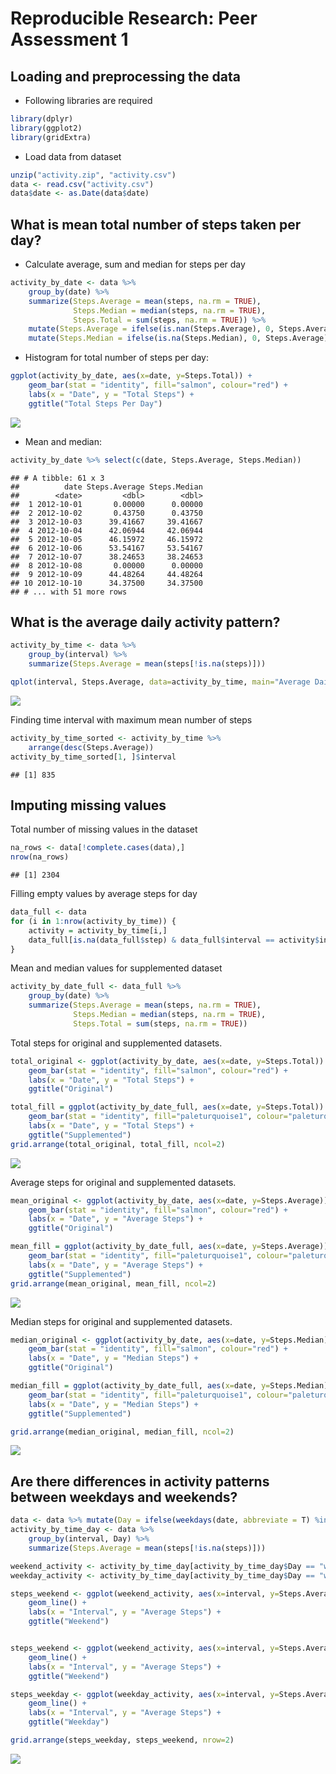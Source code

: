 # Reproducible Research: Peer Assessment 1


## Loading and preprocessing the data

* Following libraries are required


```r
library(dplyr)
library(ggplot2)
library(gridExtra)
```

* Load data from dataset


```r
unzip("activity.zip", "activity.csv")
data <- read.csv("activity.csv")
data$date <- as.Date(data$date)
```

## What is mean total number of steps taken per day?

* Calculate average, sum and median for steps per day


```r
activity_by_date <- data %>% 
    group_by(date) %>%
    summarize(Steps.Average = mean(steps, na.rm = TRUE), 
              Steps.Median = median(steps, na.rm = TRUE),
              Steps.Total = sum(steps, na.rm = TRUE)) %>%
    mutate(Steps.Average = ifelse(is.nan(Steps.Average), 0, Steps.Average)) %>%
    mutate(Steps.Median = ifelse(is.na(Steps.Median), 0, Steps.Average))
```

* Histogram for total number of steps per day:


```r
ggplot(activity_by_date, aes(x=date, y=Steps.Total)) + 
    geom_bar(stat = "identity", fill="salmon", colour="red") +
    labs(x = "Date", y = "Total Steps") +
    ggtitle("Total Steps Per Day")
```

![](PA1_template_files/figure-html/unnamed-chunk-4-1.png)<!-- -->

* Mean and median:


```r
activity_by_date %>% select(c(date, Steps.Average, Steps.Median))
```

```
## # A tibble: 61 x 3
##          date Steps.Average Steps.Median
##        <date>         <dbl>        <dbl>
##  1 2012-10-01       0.00000      0.00000
##  2 2012-10-02       0.43750      0.43750
##  3 2012-10-03      39.41667     39.41667
##  4 2012-10-04      42.06944     42.06944
##  5 2012-10-05      46.15972     46.15972
##  6 2012-10-06      53.54167     53.54167
##  7 2012-10-07      38.24653     38.24653
##  8 2012-10-08       0.00000      0.00000
##  9 2012-10-09      44.48264     44.48264
## 10 2012-10-10      34.37500     34.37500
## # ... with 51 more rows
```

## What is the average daily activity pattern?


```r
activity_by_time <- data %>%
    group_by(interval) %>%
    summarize(Steps.Average = mean(steps[!is.na(steps)]))

qplot(interval, Steps.Average, data=activity_by_time, main="Average Daily Activity", xlab="5-Minute Intervals", ylab="Average Steps", geom="line")
```

![](PA1_template_files/figure-html/unnamed-chunk-6-1.png)<!-- -->

Finding time interval with maximum mean number of steps


```r
activity_by_time_sorted <- activity_by_time %>%
    arrange(desc(Steps.Average))
activity_by_time_sorted[1, ]$interval
```

```
## [1] 835
```

## Imputing missing values

Total number of missing values in the dataset


```r
na_rows <- data[!complete.cases(data),]
nrow(na_rows)
```

```
## [1] 2304
```

Filling empty values by average steps for day


```r
data_full <- data
for (i in 1:nrow(activity_by_time)) {
    activity = activity_by_time[i,]
    data_full[is.na(data_full$step) & data_full$interval == activity$interval, 1] <- round(activity$Steps.Average)
}
```

Mean and median values for supplemented dataset


```r
activity_by_date_full <- data_full %>% 
    group_by(date) %>%
    summarize(Steps.Average = mean(steps, na.rm = TRUE), 
              Steps.Median = median(steps, na.rm = TRUE),
              Steps.Total = sum(steps, na.rm = TRUE))
```

Total steps for original and supplemented datasets.


```r
total_original <- ggplot(activity_by_date, aes(x=date, y=Steps.Total)) + 
    geom_bar(stat = "identity", fill="salmon", colour="red") +
    labs(x = "Date", y = "Total Steps") +
    ggtitle("Original")

total_fill = ggplot(activity_by_date_full, aes(x=date, y=Steps.Total)) +
    geom_bar(stat = "identity", fill="paleturquoise1", colour="paleturquoise4") +
    labs(x = "Date", y = "Total Steps") +
    ggtitle("Supplemented")
grid.arrange(total_original, total_fill, ncol=2)
```

![](PA1_template_files/figure-html/unnamed-chunk-11-1.png)<!-- -->

Average steps for original and supplemented datasets.


```r
mean_original <- ggplot(activity_by_date, aes(x=date, y=Steps.Average)) + 
    geom_bar(stat = "identity", fill="salmon", colour="red") +
    labs(x = "Date", y = "Average Steps") +
    ggtitle("Original")

mean_fill = ggplot(activity_by_date_full, aes(x=date, y=Steps.Average)) +
    geom_bar(stat = "identity", fill="paleturquoise1", colour="paleturquoise4") +
    labs(x = "Date", y = "Average Steps") +
    ggtitle("Supplemented")
grid.arrange(mean_original, mean_fill, ncol=2)
```

![](PA1_template_files/figure-html/unnamed-chunk-12-1.png)<!-- -->

Median steps for original and supplemented datasets.


```r
median_original <- ggplot(activity_by_date, aes(x=date, y=Steps.Median)) + 
    geom_bar(stat = "identity", fill="salmon", colour="red") +
    labs(x = "Date", y = "Median Steps") +
    ggtitle("Original")

median_fill = ggplot(activity_by_date_full, aes(x=date, y=Steps.Median)) +
    geom_bar(stat = "identity", fill="paleturquoise1", colour="paleturquoise4") +
    labs(x = "Date", y = "Median Steps") +
    ggtitle("Supplemented")

grid.arrange(median_original, median_fill, ncol=2)
```

![](PA1_template_files/figure-html/unnamed-chunk-13-1.png)<!-- -->

## Are there differences in activity patterns between weekdays and weekends?


```r
data <- data %>% mutate(Day = ifelse(weekdays(date, abbreviate = T) %in% c("Sat", "Sun"), "weekend", "weekday"))
activity_by_time_day <- data %>%
    group_by(interval, Day) %>%
    summarize(Steps.Average = mean(steps[!is.na(steps)]))

weekend_activity <- activity_by_time_day[activity_by_time_day$Day == "weekend",]
weekday_activity <- activity_by_time_day[activity_by_time_day$Day == "weekday",]

steps_weekend <- ggplot(weekend_activity, aes(x=interval, y=Steps.Average)) + 
    geom_line() +
    labs(x = "Interval", y = "Average Steps") +
    ggtitle("Weekend")


steps_weekend <- ggplot(weekend_activity, aes(x=interval, y=Steps.Average)) + 
    geom_line() +
    labs(x = "Interval", y = "Average Steps") +
    ggtitle("Weekend")

steps_weekday <- ggplot(weekday_activity, aes(x=interval, y=Steps.Average)) + 
    geom_line() +
    labs(x = "Interval", y = "Average Steps") +
    ggtitle("Weekday")

grid.arrange(steps_weekday, steps_weekend, nrow=2)
```

![](PA1_template_files/figure-html/unnamed-chunk-14-1.png)<!-- -->
